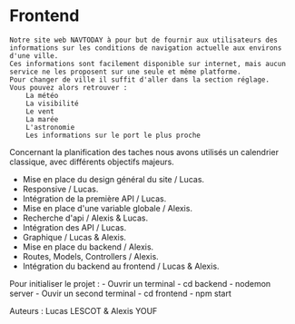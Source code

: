 # Frontend

    Notre site web NAVTODAY à pour but de fournir aux utilisateurs des informations sur les conditions de navigation actuelle aux environs d'une ville.
    Ces informations sont facilement disponible sur internet, mais aucun service ne les proposent sur une seule et même platforme.
    Pour changer de ville il suffit d'aller dans la section réglage.
    Vous pouvez alors retrouver :
        La météo
        La visibilité
        Le vent
        La marée
        L'astronomie
        Les informations sur le port le plus proche

Concernant la planification des taches nous avons utilisés un calendrier classique, avec différents objectifs majeurs.

- Mise en place du design général du site / Lucas.
- Responsive / Lucas.
- Intégration de la première API / Lucas.
- Mise en place d'une variable globale / Alexis.
- Recherche d'api / Alexis & Lucas.
- Intégration des API / Lucas.
- Graphique / Lucas & Alexis.
- Mise en place du backend / Alexis.
- Routes, Models, Controllers / Alexis.
- Intégration du backend au frontend / Lucas & Alexis.




Pour initialiser le projet :
    - Ouvrir un terminal
    - cd backend
    - nodemon server 
    - Ouvir un second terminal 
    - cd frontend
    - npm start

    


Auteurs :
        Lucas LESCOT & Alexis YOUF
    

     